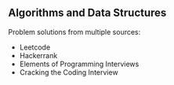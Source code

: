 ## Algorithms and Data Structures

Problem solutions from multiple sources:

- Leetcode
- Hackerrank
- Elements of Programming Interviews
- Cracking the Coding Interview
